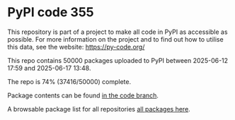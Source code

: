 # PyPI code 355

This repository is part of a project to make all code in PyPI as accessible as possible. For more information 
on the project and to find out how to utilise this data, see the website: https://py-code.org/

This repo contains 50000 packages uploaded to PyPI between 
2025-06-12 17:59 and 2025-06-17 13:48.

The repo is 74% (37416/50000) complete.

Package contents can be found [in the code branch](https://github.com/pypi-data/pypi-mirror-355/tree/code/packages).

A browsable package list for all repositories [all packages here](https://py-code.org/repositories/pypi-mirror-355).


